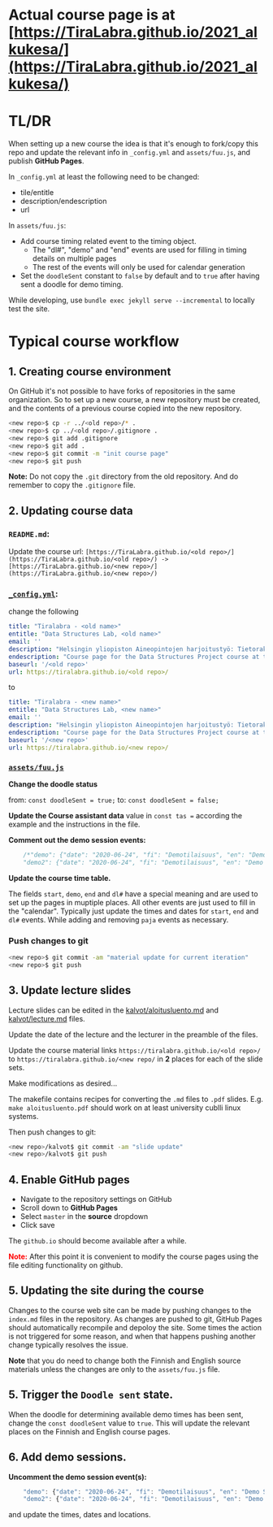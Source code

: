 # Actual course page is at [https://TiraLabra.github.io/2021_alkukesa/](https://TiraLabra.github.io/2021_alkukesa/)

# TL/DR

When setting up a new course the idea is that it's enough to fork/copy this repo and update the relevant info in `_config.yml` and `assets/fuu.js`, and publish **GitHub Pages**.

In `_config.yml` at least the following need to be changed:
* tile/entitle
* description/endescription
* url

In `assets/fuu.js`:
* Add course timing related event to the timing object.
    * The "dl#", "demo" and "end" events are used for filling in timing details on multiple pages
    * The rest of the events will only be used for calendar generation
* Set the `doodleSent` constant to `false` by default and to `true` after having sent a doodle for demo timing.

While developing, use `bundle exec jekyll serve --incremental` to locally test the site.

# Typical course workflow

## 1. Creating course environment

On GitHub it's not possible to have forks of repositories in the same organization. So to set up a new course, a new repository must be created, and the contents of a previous course copied into the new repository.

```bash
<new repo>$ cp -r ../<old repo>/* .
<new repo>$ cp ../<old repo>/.gitignore .
<new repo>$ git add .gitignore
<new repo>$ git add .
<new repo>$ git commit -m "init course page"
<new repo>$ git push
```

**Note:** Do not copy the `.git` directory from the old repository. And do remember to copy the `.gitignore` file.

## 2. Updating course data

### `README.md`:

Update the course url: `[https://TiraLabra.github.io/<old repo>/](https://TiraLabra.github.io/<old repo>/) -> [https://TiraLabra.github.io/<new repo>/](https://TiraLabra.github.io/<new repo>/)`

### [`_config.yml`](_config.yml):

change the following

```yml
title: "Tiralabra - <old name>"
entitle: "Data Structures Lab, <old name>"
email: ''
description: "Helsingin yliopiston Aineopintojen harjoitustyö: Tietorakenteet ja algoritmit - kurssin kurssisivu"
endescription: "Course page for the Data Structures Project course at the University of Helsinki"
baseurl: '/<old repo>'
url: https://tiralabra.github.io/<old repo>/
```

to

```yml
title: "Tiralabra - <new name>"
entitle: "Data Structures Lab, <new name>"
email: ''
description: "Helsingin yliopiston Aineopintojen harjoitustyö: Tietorakenteet ja algoritmit - kurssin kurssisivu"
endescription: "Course page for the Data Structures Project course at the University of Helsinki"
baseurl: '/<new repo>'
url: https://tiralabra.github.io/<new repo>/
```

### [`assets/fuu.js`](assets/fuu.js)

**Change the doodle status**

from: `const doodleSent = true;`
to: `const doodleSent = false;`

**Update the Course assistant data** value in `const tas =` according the example and the instructions in the file.

**Comment out the demo session events:**

```js
    /*"demo": {"date": "2020-06-24", "fi": "Demotilaisuus", "en": "Demo Session", "common": "12-14 Zoom"},
    "demo2": {"date": "2020-06-24", "fi": "Demotilaisuus", "en": "Demo Session", "common": "16-18 Zoom"},*/
```

**Update the course time table.** 

The fields `start`, `demo`, `end` and `dl#` have a special meaning and are used to set up the pages in muptiple places. All other events are just used to fill in the "calendar". Typically just update the times and dates for `start`, `end` and `dl#` events. While adding and removing `paja` events as necessary.

### Push changes to git

```bash
<new repo>$ git commit -am "material update for current iteration"
<new repo>$ git push
```

## 3. Update lecture slides

Lecture slides can be edited in the [kalvot/aloitusluento.md](aloitusluento.md) and [kalvot/lecture.md](lecture.md) files.

Update the date of the lecture and the lecturer in the preamble of the files.

Update the course material links `https://tiralabra.github.io/<old repo>/` to `https://tiralabra.github.io/<new repo/` in **2** places for each of the slide sets.

Make modifications as desired...

The makefile contains recipes for converting the `.md` files to `.pdf` slides. E.g. `make aloitusluento.pdf` should work on at least university cublli linux systems.

Then push changes to git: 

```bash
<new repo>/kalvot$ git commit -am "slide update"
<new repo>/kalvot$ git push
```

## 4. Enable GitHub pages

* Navigate to the repository settings on GitHub
* Scroll down to **GitHub Pages**
* Select `master` in the **source** dropdown
* Click save

The `github.io` should become available after a while.

**<span style="color:red">Note:</span>** After this point it is convenient to modify the course pages using the file editing functionality on github.

## 5. Updating the site during the course

Changes to the course web site can be made by pushing changes to the `index.md` files in the repository. As changes are pushed to git, GitHub Pages should automatically recompile and depoloy the site. Some times the action is not triggered for some reason, and when that happens pushing another change typically resolves the issue.

**Note** that you do need to change both the Finnish and English source materials unless the changes are only to the `assets/fuu.js` file.

## 5. Trigger the `Doodle sent` state.

When the doodle for determining available demo times has been sent, change the `const doodleSent` value to `true`. This will update the relevant places on the Finnish and English course pages.

## 6. Add demo sessions.

**Uncomment the demo session event(s):**

```js
    "demo": {"date": "2020-06-24", "fi": "Demotilaisuus", "en": "Demo Session", "common": "12-14 Zoom"},
    "demo2": {"date": "2020-06-24", "fi": "Demotilaisuus", "en": "Demo Session", "common": "16-18 Zoom"},
```

and update the times, dates and locations.
